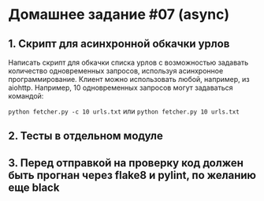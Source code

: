 # Домашнее задание #07 (async)

## 1. Скрипт для асинхронной обкачки урлов

Написать скрипт для обкачки списка урлов с возможностью задавать количество одновременных запросов, используя асинхронное программирование.
Клиент можно использовать любой, например, из aiohttp.
Например, 10 одновременных запросов могут задаваться командой:

`python fetcher.py -c 10 urls.txt`
или
`python fetcher.py 10 urls.txt`

## 2. Тесты в отдельном модуле

## 3. Перед отправкой на проверку код должен быть прогнан через flake8 и pylint, по желанию еще black

